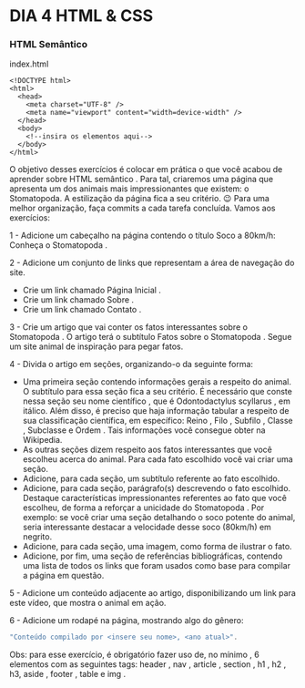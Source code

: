 # DIA 4 HTML & CSS


### HTML Semântico

index.html
```javascrip
<!DOCTYPE html>
<html>
  <head>
    <meta charset="UTF-8" />
    <meta name="viewport" content="width=device-width" />
  </head>
  <body>
    <!--insira os elementos aqui-->
  </body>
</html>
```
O objetivo desses exercícios é colocar em prática o que você acabou de aprender sobre HTML semântico .
Para tal, criaremos uma página que apresenta um dos animais mais impressionantes que existem: o Stomatopoda. A estilização da página fica a seu critério. 😉
Para uma melhor organização, faça commits a cada tarefa concluída. Vamos aos exercícios:

1 - Adicione um cabeçalho na página contendo o título Soco a 80km/h: Conheça o Stomatopoda .

2 - Adicione um conjunto de links que representam a área de navegação do site.

* Crie um link chamado Página Inicial .
* Crie um link chamado Sobre .
* Crie um link chamado Contato .

3 - Crie um artigo que vai conter os fatos interessantes sobre o Stomatopoda . O artigo terá o subtítulo Fatos sobre o Stomatopoda . Segue um site animal de inspiração para pegar fatos.

4 - Divida o artigo em seções, organizando-o da seguinte forma:
* Uma primeira seção contendo informações gerais a respeito do animal. O subtítulo para essa seção fica a seu critério. É necessário que conste nessa seção seu nome científico , que é Odontodactylus scyllarus , em itálico. Além disso, é preciso que haja informação tabular a respeito de sua classificação científica, em específico: Reino , Filo , Subfilo , Classe , Subclasse e Ordem . Tais informações você consegue obter na Wikipedia.
* As outras seções dizem respeito aos fatos interessantes que você escolheu acerca do animal. Para cada fato escolhido você vai criar uma seção.
* Adicione, para cada seção, um subtítulo referente ao fato escolhido.
* Adicione, para cada seção, parágrafo(s) descrevendo o fato escolhido. Destaque características impressionantes referentes ao fato que você escolheu, de forma a reforçar a unicidade do Stomatopoda . Por exemplo: se você criar uma seção detalhando o soco potente do animal, seria interessante destacar a velocidade desse soco (80km/h) em negrito.
* Adicione, para cada seção, uma imagem, como forma de ilustrar o fato.
* Adicione, por fim, uma seção de referências bibliográficas, contendo uma lista de todos os links que foram usados como base para compilar a página em questão.

5 - Adicione um conteúdo adjacente ao artigo, disponibilizando um link para este vídeo, que mostra o animal em ação.

6 - Adicione um rodapé na página, mostrando algo do gênero:
```javascript
"Conteúdo compilado por <insere seu nome>, <ano atual>".
```
Obs: para esse exercício, é obrigatório fazer uso de, no mínimo , 6 elementos com as seguintes tags: header , nav , article , section , h1 , h2 , h3, aside , footer , table e img .
